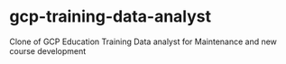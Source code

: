 # gcp-training-data-analyst
Clone of GCP Education Training Data analyst for Maintenance and new course development
